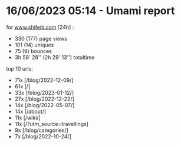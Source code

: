 # 16/06/2023 05:14 - Umami report
for www.shifeiti.com [24h] :

 - 330 (177) page views
 - 101 (14) uniques
 - 75 (9) bounces
 - 3h 58' 28'' (2h 29' 13'') totaltime


top 10 urls:
 - 71x [/blog/2022-12-09/]
 - 61x [/]
 - 33x [/blog/2023-01-12/]
 - 27x [/blog/2022-12-22/]
 - 14x [/blog/2022-05-07/]
 - 14x [/about/]
 - 11x [/wiki/]
 - 11x [/?utm_source=travellings]
 - 9x [/blog/categories/]
 - 7x [/blog/2022-10-24/]


